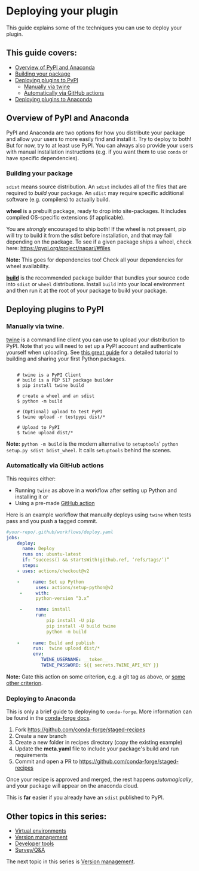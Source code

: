 # Deploying your plugin  

This guide explains some of the techniques you can use to deploy your plugin. 

## This guide covers:   
* [Overview of PyPI and Anaconda](#overview-of-pypi-and-anaconda)
* [Building your package](#building-your-package)
* [Deploying plugins to PyPI](#deploying-plugins-to-pypi)
    - [Manually via twine](#manually-via-twine)
    - [Automatically via GitHub actions](#automatically-via-github-actions)
* [Deploying plugins to Anaconda](#deploying-to-anaconda)


## Overview of PyPI and Anaconda
PyPI and Anaconda are two options for how you distribute your package and allow your users to more easily find and install it.  Try to deploy to both! But for now, try to at least use PyPI. You can always also provide your users with manual installation instructions (e.g. if you want them to use `conda` or have specific dependencies).

### Building your package 
`sdist` means source distribution. An `sdist` includes all of the files that are required to *build* your package. An `sdist` may require specific additional software (e.g. compilers) to actually build.

**wheel** is a prebuilt package, ready to drop into site-packages. It includes compiled OS-specific extensions (if applicable).

You are *strongly* encouraged to ship both! If the wheel is not present, pip will try to build it from the sdist before installation, and that may fail depending on the package. To see if a given package ships a wheel, check here: https://pypi.org/project/napari/#files

**Note:** This goes for dependencies too! Check all your dependencies for wheel availability.  

**[build](https://pypa-build.readthedocs.io/en/latest/ )** is the recommended package builder that bundles your source code into `sdist` or `wheel` distributions. Install `build` into your local environment and then run it at the root of your package to build your package.

## Deploying plugins to PyPI

### Manually via **twine**.  
[twine](https://twine.readthedocs.io/en/latest/ ) is a command line client you can use to upload your distribution to PyPI. Note that you will need to set up a PyPI account and authenticate yourself when uploading. See [this great guide](https://packaging.python.org/en/latest/tutorials/packaging-projects/) for a detailed tutorial to building and sharing your first Python packages.  

```console

    # twine is a PyPI Client  
    # build is a PEP 517 package builder  
    $ pip install twine build

    # create a wheel and an sdist  
    $ python -m build  
     
    # (Optional) upload to test PyPI  
    $ twine upload -r testpypi dist/*  

    # Upload to PyPI  
    $ twine upload dist/*  

```
**Note:** `python -m build` is the modern alternative to `setuptools`' `python setup.py sdist bdist_wheel`. It calls `setuptools` behind the scenes.

### Automatically via GitHub actions
This requires either: 
* Running `twine` as above in a workflow after setting up Python and installing it
or   
* Using a pre-made [GitHub action](https://github.com/pypa/gh-action-pypi-publish)

Here is an example workflow that manually deploys using `twine` when tests pass and you push a tagged commit.

```yaml
#your-repo/.github/workflows/deploy.yaml
jobs:  
    deploy:  
      name: Deploy
      runs on: ubuntu-latest  
      if: “success() && startsWith(github.ref, ‘refs/tags/’)”  
      steps:  
    - uses: actions/checkout@v2  

    -     name: Set up Python  
           uses: actions/setup-python@v2  
     -     with:   
           python-version “3.x”  

     -     name: install  
           run:  
               pip install -U pip  
               pip install -U build twine  
               python -m build  
  
    -     name: Build and publish  
          run:  twine upload dist/*  
          env: 
             TWINE_USERNAME: __token__  
             TWINE_PASSWORD: ${{ secrets.TWINE_API_KEY }}  

```

  **Note:** Gate this action on some criterion, e.g. a git tag as above, or [some other criterion](https://docs.github.com/en/actions/using-workflows/events-that-trigger-workflows).

### Deploying to Anaconda
This is only a brief guide to deploying to `conda-forge`. More information can be found in the [conda-forge docs](https://conda-forge.org/docs/maintainer/adding_pkgs.html).

1. Fork https://github.com/conda-forge/staged-recipes
2. Create a new branch
3. Create a new folder in recipes directory (copy the existing example)
4. Update the **meta.yaml** file to include your package's build and run requirements
5. Commit and open a PR to https://github.com/conda-forge/staged-recipes   

Once your recipe is approved and merged, the rest happens *automagically*, and your package will appear on the anaconda cloud.

This is **far** easier if you already have an `sdist` published to PyPI.

## Other topics in this series:  
* [Virtual environments](./1-virtual-environments.md)   
* [Version management](./3-version-management.md)     
* [Developer tools](./4-developer-tools.md)   
* [Survey/Q&A](./5-survey.md)   

The next topic in this series is [Version management](./3-version-management.md).

